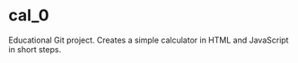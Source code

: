 # cal_0
Educational Git project. Creates a simple calculator in HTML and JavaScript in short steps.
